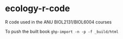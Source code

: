# ecology-r-code
R code used in the ANU BIOL2131/BIOL6004 courses

To push the built book `ghp-import -n -p -f _build/html`